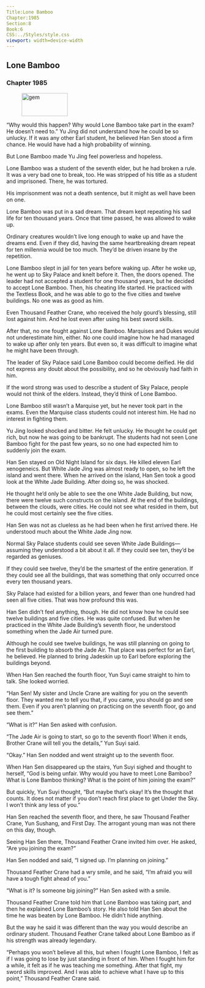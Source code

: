 ```yaml
---
Title:Lone Bamboo 
Chapter:1985 
Section:8 
Book:6 
CSS:../Styles/style.css 
viewport: width=device-width
---
```

  
## Lone Bamboo
### Chapter 1985
  
<figure>
	<img src="../Images/gem.gif" alt="gem" id="gem" width="120" height="60" />
</figure>
  

  
“Why would this happen? Why would Lone Bamboo take part in the exam? He doesn’t need to.” Yu Jing did not understand how he could be so unlucky. If it was any other Earl student, he believed Han Sen stood a firm chance. He would have had a high probability of winning.

But Lone Bamboo made Yu Jing feel powerless and hopeless.

Lone Bamboo was a student of the seventh elder, but he had broken a rule. It was a very bad one to break, too. He was stripped of his title as a student and imprisoned. There, he was tortured.

His imprisonment was not a death sentence, but it might as well have been on one.

Lone Bamboo was put in a sad dream. That dream kept repeating his sad life for ten thousand years. Once that time passed, he was allowed to wake up.

Ordinary creatures wouldn’t live long enough to wake up and have the dreams end. Even if they did, having the same heartbreaking dream repeat for ten millennia would be too much. They’d be driven insane by the repetition.

Lone Bamboo slept in jail for ten years before waking up. After he woke up, he went up to Sky Palace and knelt before it. Then, the doors opened. The leader had not accepted a student for one thousand years, but he decided to accept Lone Bamboo. Then, his cheating life started. He practiced with the Textless Book, and he was able to go to the five cities and twelve buildings. No one was as good as him.

Even Thousand Feather Crane, who received the holy gourd’s blessing, still lost against him. And he lost even after using his best sword skills.

After that, no one fought against Lone Bamboo. Marquises and Dukes would not underestimate him, either. No one could imagine how he had managed to wake up after only ten years. But even so, it was difficult to imagine what he might have been through.

The leader of Sky Palace said Lone Bamboo could become deified. He did not express any doubt about the possibility, and so he obviously had faith in him.

If the word strong was used to describe a student of Sky Palace, people would not think of the elders. Instead, they’d think of Lone Bamboo.

Lone Bamboo still wasn’t a Marquise yet, but he never took part in the exams. Even the Marquise class students could not interest him. He had no interest in fighting them.

Yu Jing looked shocked and bitter. He felt unlucky. He thought he could get rich, but now he was going to be bankrupt. The students had not seen Lone Bamboo fight for the past few years, so no one had expected him to suddenly join the exam.

Han Sen stayed on Old Night Island for six days. He killed eleven Earl xenogeneics. But White Jade Jing was almost ready to open, so he left the island and went there. When he arrived on the island, Han Sen took a good look at the White Jade Building. After doing so, he was shocked.

He thought he’d only be able to see the one White Jade Building, but now, there were twelve such constructs on the island. At the end of the buildings, between the clouds, were cities. He could not see what resided in them, but he could most certainly see the five cities.

Han Sen was not as clueless as he had been when he first arrived there. He understood much about the White Jade Jing now.

Normal Sky Palace students could see seven White Jade Buildings—assuming they understood a bit about it all. If they could see ten, they’d be regarded as geniuses.

If they could see twelve, they’d be the smartest of the entire generation. If they could see all the buildings, that was something that only occurred once every ten thousand years.

Sky Palace had existed for a billion years, and fewer than one hundred had seen all five cities. That was how profound this was.

Han Sen didn’t feel anything, though. He did not know how he could see twelve buildings and five cities. He was quite confused. But when he practiced in the White Jade Building’s seventh floor, he understood something when the Jade Air turned pure.

Although he could see twelve buildings, he was still planning on going to the first building to absorb the Jade Air. That place was perfect for an Earl, he believed. He planned to bring Jadeskin up to Earl before exploring the buildings beyond.

When Han Sen reached the fourth floor, Yun Suyi came straight to him to talk. She looked worried.

“Han Sen! My sister and Uncle Crane are waiting for you on the seventh floor. They wanted me to tell you that, if you came, you should go and see them. Even if you aren’t planning on practicing on the seventh floor, go and see them.”

“What is it?” Han Sen asked with confusion.

“The Jade Air is going to start, so go to the seventh floor! When it ends, Brother Crane will tell you the details,” Yun Suyi said.

“Okay.” Han Sen nodded and went straight up to the seventh floor.

When Han Sen disappeared up the stairs, Yun Suyi sighed and thought to herself, “God is being unfair. Why would you have to meet Lone Bamboo? What is Lone Bamboo thinking? What is the point of him joining the exam?”

But quickly, Yun Suyi thought, “But maybe that’s okay! It’s the thought that counts. It does not matter if you don’t reach first place to get Under the Sky. I won’t think any less of you.”

Han Sen reached the seventh floor, and there, he saw Thousand Feather Crane, Yun Sushang, and First Day. The arrogant young man was not there on this day, though.

Seeing Han Sen there, Thousand Feather Crane invited him over. He asked, “Are you joining the exam?”

Han Sen nodded and said, “I signed up. I’m planning on joining.”

Thousand Feather Crane had a wry smile, and he said, “I’m afraid you will have a tough fight ahead of you.”

“What is it? Is someone big joining?” Han Sen asked with a smile.

Thousand Feather Crane told him that Lone Bamboo was taking part, and then he explained Lone Bamboo’s story. He also told Han Sen about the time he was beaten by Lone Bamboo. He didn’t hide anything.

But the way he said it was different than the way you would describe an ordinary student. Thousand Feather Crane talked about Lone Bamboo as if his strength was already legendary.

“Perhaps you won’t believe all this, but when I fought Lone Bamboo, I felt as if I was going to lose by just standing in front of him. When I fought him for a while, it felt as if he was teaching me something. After that fight, my sword skills improved. And I was able to achieve what I have up to this point,” Thousand Feather Crane said.